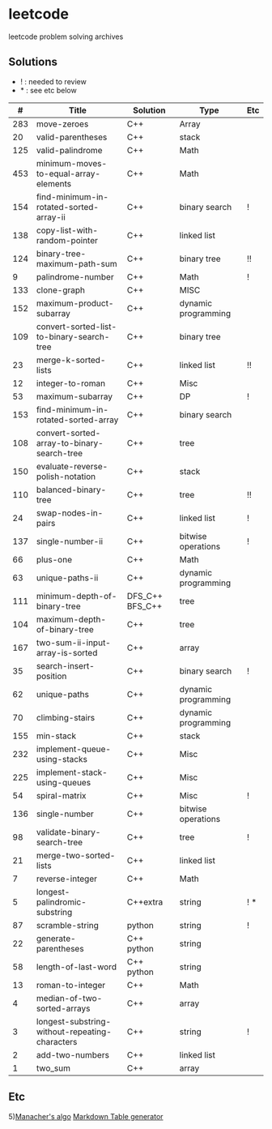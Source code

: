 # leetcode
leetcode problem solving archives


## Solutions
 - \! : needed to review
 - \* : see etc below

| #   | Title                                          | Solution        | Type                | Etc |
|-----|------------------------------------------------|-----------------|---------------------|-----|
| 283 | move-zeroes                                    | C++             | Array               |     |
| 20  | valid-parentheses                              | C++             | stack               |     |
| 125 | valid-palindrome                               | C++             | Math                |     |
| 453 | minimum-moves-to-equal-array-elements          | C++             | Math                |     |
| 154 | find-minimum-in-rotated-sorted-array-ii        | C++             | binary search       | !   |
| 138 | copy-list-with-random-pointer                  | C++             | linked list         |     |
| 124 | binary-tree-maximum-path-sum                   | C++             | binary tree         | !!  |
| 9   | palindrome-number                              | C++             | Math                | !   |
| 133 | clone-graph                                    | C++             | MISC                |     |
| 152 | maximum-product-subarray                       | C++             | dynamic programming |     |
| 109 | convert-sorted-list-to-binary-search-tree      | C++             | binary tree         |     |
| 23  | merge-k-sorted-lists                           | C++             | linked list         | !!  |
| 12  | integer-to-roman                               | C++             | Misc                |     |
| 53  | maximum-subarray                               | C++             | DP                  | !   |
| 153 | find-minimum-in-rotated-sorted-array           | C++             | binary search       |     |
| 108 | convert-sorted-array-to-binary-search-tree     | C++             | tree                |     |
| 150 | evaluate-reverse-polish-notation               | C++             | stack               |     |
| 110 | balanced-binary-tree                           | C++             | tree                | !!  |
| 24  | swap-nodes-in-pairs                            | C++             | linked list         | !   |
| 137 | single-number-ii                               | C++             | bitwise operations  | !   |
| 66  | plus-one                                       | C++             | Math                |     |
| 63  | unique-paths-ii                                | C++             | dynamic programming |     |
| 111 | minimum-depth-of-binary-tree                   | DFS_C++ BFS_C++ | tree                |     |
| 104 | maximum-depth-of-binary-tree                   | C++             | tree                |     |
| 167 | two-sum-ii-input-array-is-sorted               | C++             | array               |     |
| 35  | search-insert-position                         | C++             | binary search       | !   |
| 62  | unique-paths                                   | C++             | dynamic programming |     |
| 70  | climbing-stairs                                | C++             | dynamic programming |     |
| 155 | min-stack                                      | C++             | stack               |     |
| 232 | implement-queue-using-stacks                   | C++             | Misc                |     |
| 225 | implement-stack-using-queues                   | C++             | Misc                |     |
| 54  | spiral-matrix                                  | C++             | Misc                | !   |
| 136 | single-number                                  | C++             | bitwise operations  |     |
| 98  | validate-binary-search-tree                    | C++             | tree                | !   |
| 21  | merge-two-sorted-lists                         | C++             | linked list         |     |
| 7   | reverse-integer                                | C++             | Math                |     |
| 5   | longest-palindromic-substring                  | C++extra        | string              | ! * |
| 87  | scramble-string                                | python          | string              | !   |
| 22  | generate-parentheses                           | C++ python      | string              |     |
| 58  | length-of-last-word                            | C++ python      | string              |     |
| 13  | roman-to-integer                               | C++             | Math                |     |
| 4   | median-of-two-sorted-arrays                    | C++             | array               |     |
| 3   | longest-substring-without-repeating-characters | C++             | string              | !   |
| 2   | add-two-numbers                                | C++             | linked list         |     |
| 1   | two_sum                                        | C++             | array               |     |


## Etc
5)[Manacher's algo](http://articles.leetcode.com/longest-palindromic-substring-part-ii/)
[Markdown Table generator](http://www.tablesgenerator.com/markdown_tables)
